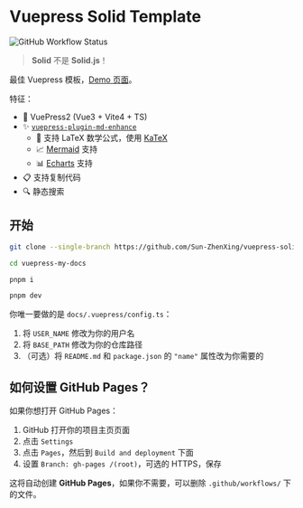 # Vuepress Solid Template

![GitHub Workflow Status](https://img.shields.io/github/actions/workflow/status/Sun-ZhenXing/vuepress-solid-template/deploy-docs.yml?branch=main)

> **Solid** 不是 **Solid.js**！

最佳 Vuepress 模板，[Demo 页面](https://blog.alexsun.top/vuepress-solid-template/)。

特征：
- 🎉 VuePress2 (Vue3 + Vite4 + TS)
- ✨ [`vuepress-plugin-md-enhance`](https://vuepress-theme-hope.github.io/v2/md-enhance/)
    - 📖 支持 LaTeX 数学公式，使用 [KaTeX](https://katex.org/)
    - 📈 [Mermaid](https://mermaid-js.github.io/mermaid/#/) 支持
    - 📊 [Echarts](https://echarts.apache.org/) 支持
- 📋 支持复制代码
- 🔍 静态搜索

## 开始

```bash
git clone --single-branch https://github.com/Sun-ZhenXing/vuepress-solid-template.git vuepress-my-docs --depth=1

cd vuepress-my-docs

pnpm i

pnpm dev
```

你唯一要做的是 `docs/.vuepress/config.ts`：
1. 将 `USER_NAME` 修改为你的用户名
2. 将 `BASE_PATH` 修改为你的仓库路径
3. （可选）将 `README.md` 和 `package.json` 的 `"name"` 属性改为你需要的

## 如何设置 GitHub Pages？

如果你想打开 GitHub Pages：
1. GitHub 打开你的项目主页页面
2. 点击 `Settings`
3. 点击 `Pages`，然后到 `Build and deployment` 下面
4. 设置 `Branch: gh-pages /(root)`，可选的 HTTPS，保存

这将自动创建 **GitHub Pages**，如果你不需要，可以删除 `.github/workflows/` 下的文件。
